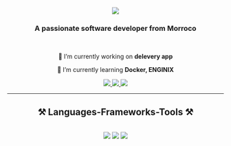 
<h1 align="center">
    <img src="https://readme-typing-svg.herokuapp.com/?font=Righteous&size=35&center=true&vCenter=true&width=500&height=70&duration=4000&lines=Hi+There!+👋;+I'm+Hamza+Errabbane!;" />
</h1>

<h3 align="center">A passionate software developer from Morroco </h3>

<br/>

<div align="center">
 
 🔭 I’m currently working on **delevery app**
 
 🌱 I’m currently learning **Docker, ENGINIX**


 </div>
 
<div align="center"> 
  <a href="mailto:hmzaeer@gmail.com">
    <img src="https://img.shields.io/badge/Gmail-333333?style=for-the-badge&logo=gmail&logoColor=red" />
  </a>
  <a href="https://www.linkedin.com/in/hamza-errabbane-5ba243273" target="_blank">
    <img src="https://img.shields.io/badge/LinkedIn-0077B5?style=for-the-badge&logo=linkedin&logoColor=white" target="_blank" />
  </a>
  <a href="https://hamzaerrhh.github.io/portfolio" target="_blank">
     <img src="https://img.shields.io/badge/Portfolio-FF5722?style=for-the-badge&logo=todoist&logoColor=white" target="_blank" /> <!-- sqlite, safari, google-chrome are other good icon options -->
  </a>
</div>

 <hr/>
 
<h2 align="center">⚒️ Languages-Frameworks-Tools ⚒️</h2>
<br/>
<div align="center">
    <img src="https://skillicons.dev/icons?i=react,mui,html,css,vscode,github,figma,tailwind,git,framer" />
    <img src="https://skillicons.dev/icons?i=nodejs,javascript,typescript,express,nginx,mongodb,go,nextjs,aws" />
        <img src="https://skillicons.dev/icons?i=docker,redis,kubernetes" /></br>
</div>




<br/>
